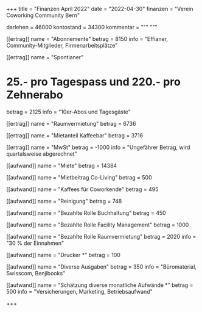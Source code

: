 +++
title = "Finanzen April 2022"
date = "2022-04-30"
finanzen = "Verein Coworking Community Bern"

darlehen = 46000
kontostand = 34300
kommentar = """
"""

[[ertrag]]
name = "Abonnemente"
betrag = 8150
info = "Effianer, Community-Mitglieder, Firmenarbeitsplätze"

[[ertrag]]
name = "Spontianer"
# 25.- pro Tagespass und 220.- pro Zehnerabo
betrag = 2125 
info = "10er-Abos und Tagesgäste"

[[ertrag]]
name = "Raumvermietung"
betrag = 6736

[[ertrag]]
name = "Mietanteil Kaffeebar"
betrag = 3716

[[ertrag]]
name = "MwSt"
betrag = -1000
info = "Ungefährer Betrag, wird quartalsweise abgerechnet"


[[aufwand]]
name = "Miete"
betrag = 14384

[[aufwand]]
name = "Mietbeitrag Co-Living"
betrag = 500

[[aufwand]]
name = "Kaffees für Coworkende"
betrag = 495

[[aufwand]]
name = "Reinigung"
betrag = 748

[[aufwand]]
name = "Bezahlte Rolle Buchhaltung"
betrag = 450

[[aufwand]]
name = "Bezahlte Rolle Facility Management"
betrag = 1000

[[aufwand]]
name = "Bezahlte Rolle Raumvermietung"
betrag = 2020
info = "30 % der Einnahmen"

[[aufwand]]
name = "Drucker *"
betrag = 100

[[aufwand]]
name = "Diverse Ausgaben"
betrag = 350
info = "Büromaterial, Swisscom, Benjibooks"

[[aufwand]]
name = "Schätzung diverse monatliche Aufwände *"
betrag = 500
info = "Versicherungen, Marketing, Betriebsaufwand"

+++
